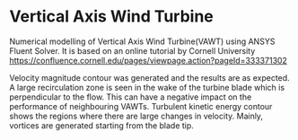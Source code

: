# Vertical Axis Wind Turbine

Numerical modelling of Vertical Axis Wind Turbine(VAWT) using ANSYS Fluent Solver. It is based on an online tutorial by Cornell University https://confluence.cornell.edu/pages/viewpage.action?pageId=333371302

Velocity magnitude contour was generated and the results are as expected. A large recirculation zone is seen in the wake of the turbine blade which is perpendicular to the flow. This can have a negative impact on the performance of neighbouring VAWTs. Turbulent kinetic energy contour shows the regions where there are large changes in velocity. Mainly, vortices are generated starting from the blade tip.

